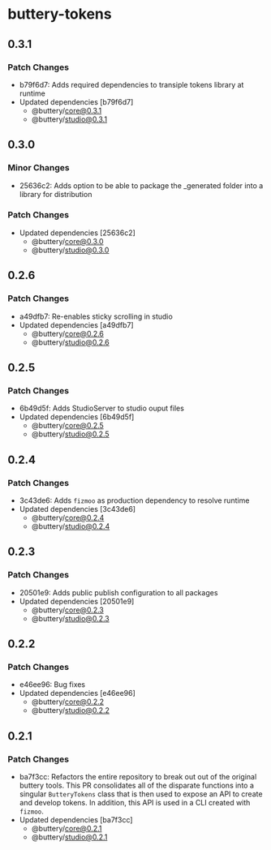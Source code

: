# buttery-tokens

## 0.3.1

### Patch Changes

- b79f6d7: Adds required dependencies to transiple tokens library at runtime
- Updated dependencies [b79f6d7]
  - @buttery/core@0.3.1
  - @buttery/studio@0.3.1

## 0.3.0

### Minor Changes

- 25636c2: Adds option to be able to package the \_generated folder into a library for distribution

### Patch Changes

- Updated dependencies [25636c2]
  - @buttery/core@0.3.0
  - @buttery/studio@0.3.0

## 0.2.6

### Patch Changes

- a49dfb7: Re-enables sticky scrolling in studio
- Updated dependencies [a49dfb7]
  - @buttery/core@0.2.6
  - @buttery/studio@0.2.6

## 0.2.5

### Patch Changes

- 6b49d5f: Adds StudioServer to studio ouput files
- Updated dependencies [6b49d5f]
  - @buttery/core@0.2.5
  - @buttery/studio@0.2.5

## 0.2.4

### Patch Changes

- 3c43de6: Adds `fizmoo` as production dependency to resolve runtime
- Updated dependencies [3c43de6]
  - @buttery/core@0.2.4
  - @buttery/studio@0.2.4

## 0.2.3

### Patch Changes

- 20501e9: Adds public publish configuration to all packages
- Updated dependencies [20501e9]
  - @buttery/core@0.2.3
  - @buttery/studio@0.2.3

## 0.2.2

### Patch Changes

- e46ee96: Bug fixes
- Updated dependencies [e46ee96]
  - @buttery/core@0.2.2
  - @buttery/studio@0.2.2

## 0.2.1

### Patch Changes

- ba7f3cc: Refactors the entire repository to break out out of the original buttery tools. This PR consolidates all of the disparate functions into a singular `ButteryTokens` class that is then used to expose an API to create and develop tokens. In addition, this API is used in a CLI created with `fizmoo`.
- Updated dependencies [ba7f3cc]
  - @buttery/core@0.2.1
  - @buttery/studio@0.2.1
